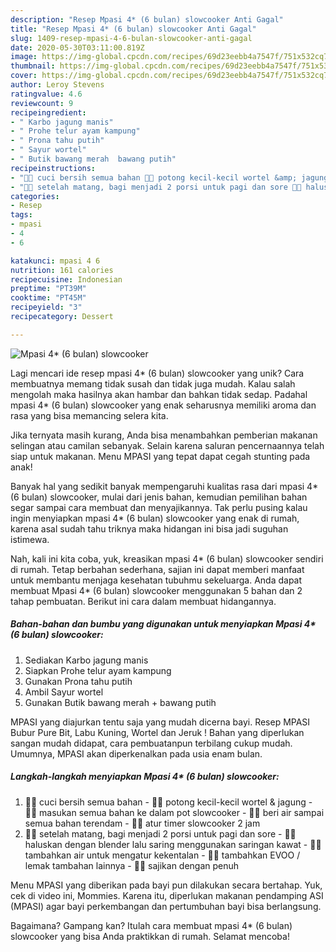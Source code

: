 ```yaml
---
description: "Resep Mpasi 4* (6 bulan) slowcooker Anti Gagal"
title: "Resep Mpasi 4* (6 bulan) slowcooker Anti Gagal"
slug: 1409-resep-mpasi-4-6-bulan-slowcooker-anti-gagal
date: 2020-05-30T03:11:00.819Z
image: https://img-global.cpcdn.com/recipes/69d23eebb4a7547f/751x532cq70/mpasi-4-6-bulan-slowcooker-foto-resep-utama.jpg
thumbnail: https://img-global.cpcdn.com/recipes/69d23eebb4a7547f/751x532cq70/mpasi-4-6-bulan-slowcooker-foto-resep-utama.jpg
cover: https://img-global.cpcdn.com/recipes/69d23eebb4a7547f/751x532cq70/mpasi-4-6-bulan-slowcooker-foto-resep-utama.jpg
author: Leroy Stevens
ratingvalue: 4.6
reviewcount: 9
recipeingredient:
- " Karbo jagung manis"
- " Prohe telur ayam kampung"
- " Prona tahu putih"
- " Sayur wortel"
- " Butik bawang merah  bawang putih"
recipeinstructions:
- "👩‍🍳 cuci bersih semua bahan 👩‍🍳 potong kecil-kecil wortel &amp; jagung 👩‍🍳 masukan semua bahan ke dalam pot slowcooker 👩‍🍳 beri air sampai semua bahan terendam 👩‍🍳 atur timer slowcooker 2 jam"
- "👩‍🍳 setelah matang, bagi menjadi 2 porsi untuk pagi dan sore 👩‍🍳 haluskan dengan blender lalu saring menggunakan saringan kawat 👩‍🍳 tambahkan air untuk mengatur kekentalan 👩‍🍳 tambahkan EVOO / lemak tambahan lainnya 👩‍🍳 sajikan dengan penuh"
categories:
- Resep
tags:
- mpasi
- 4
- 6

katakunci: mpasi 4 6 
nutrition: 161 calories
recipecuisine: Indonesian
preptime: "PT39M"
cooktime: "PT45M"
recipeyield: "3"
recipecategory: Dessert

---
```



![Mpasi 4* (6 bulan) slowcooker](https://img-global.cpcdn.com/recipes/69d23eebb4a7547f/751x532cq70/mpasi-4-6-bulan-slowcooker-foto-resep-utama.jpg)

Lagi mencari ide resep mpasi 4* (6 bulan) slowcooker yang unik? Cara membuatnya memang tidak susah dan tidak juga mudah. Kalau salah mengolah maka hasilnya akan hambar dan bahkan tidak sedap. Padahal mpasi 4* (6 bulan) slowcooker yang enak seharusnya memiliki aroma dan rasa yang bisa memancing selera kita.

Jika ternyata masih kurang, Anda bisa menambahkan pemberian makanan selingan atau camilan sebanyak. Selain karena saluran pencernaannya telah siap untuk makanan. Menu MPASI yang tepat dapat cegah stunting pada anak!

Banyak hal yang sedikit banyak mempengaruhi kualitas rasa dari mpasi 4* (6 bulan) slowcooker, mulai dari jenis bahan, kemudian pemilihan bahan segar sampai cara membuat dan menyajikannya. Tak perlu pusing kalau ingin menyiapkan mpasi 4* (6 bulan) slowcooker yang enak di rumah, karena asal sudah tahu triknya maka hidangan ini bisa jadi suguhan istimewa.


Nah, kali ini kita coba, yuk, kreasikan mpasi 4* (6 bulan) slowcooker sendiri di rumah. Tetap berbahan sederhana, sajian ini dapat memberi manfaat untuk membantu menjaga kesehatan tubuhmu sekeluarga. Anda dapat membuat Mpasi 4* (6 bulan) slowcooker menggunakan 5 bahan dan 2 tahap pembuatan. Berikut ini cara dalam membuat hidangannya.

<!--inarticleads1-->

##### Bahan-bahan dan bumbu yang digunakan untuk menyiapkan Mpasi 4* (6 bulan) slowcooker:

1. Sediakan  Karbo jagung manis
1. Siapkan  Prohe telur ayam kampung
1. Gunakan  Prona tahu putih
1. Ambil  Sayur wortel
1. Gunakan  Butik bawang merah + bawang putih


MPASI yang diajurkan tentu saja yang mudah dicerna bayi. Resep MPASI Bubur Pure Bit, Labu Kuning, Wortel dan Jeruk ! Bahan yang diperlukan sangan mudah didapat, cara pembuatanpun terbilang cukup mudah. Umumnya, MPASI akan diperkenalkan pada usia enam bulan. 

<!--inarticleads2-->

##### Langkah-langkah menyiapkan Mpasi 4* (6 bulan) slowcooker:

1. 👩‍🍳 cuci bersih semua bahan - 👩‍🍳 potong kecil-kecil wortel &amp; jagung - 👩‍🍳 masukan semua bahan ke dalam pot slowcooker - 👩‍🍳 beri air sampai semua bahan terendam - 👩‍🍳 atur timer slowcooker 2 jam
1. 👩‍🍳 setelah matang, bagi menjadi 2 porsi untuk pagi dan sore - 👩‍🍳 haluskan dengan blender lalu saring menggunakan saringan kawat - 👩‍🍳 tambahkan air untuk mengatur kekentalan - 👩‍🍳 tambahkan EVOO / lemak tambahan lainnya - 👩‍🍳 sajikan dengan penuh


Menu MPASI yang diberikan pada bayi pun dilakukan secara bertahap. Yuk, cek di video ini, Mommies. Karena itu, diperlukan makanan pendamping ASI (MPASI) agar bayi perkembangan dan pertumbuhan bayi bisa berlangsung. 

Bagaimana? Gampang kan? Itulah cara membuat mpasi 4* (6 bulan) slowcooker yang bisa Anda praktikkan di rumah. Selamat mencoba!
